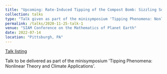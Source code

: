 ```yaml
---
title: "Upcoming: Rate-Induced Tipping of the Compost Bomb: Sizzling Summers, Heteroclinic Canards and Metastable Zombie Fires"
collection: talks
type: "Talk given as part of the minisymposium 'Tipping Phenomena: Nonlinear Theory and Climate Applications' "
permalink: /talks/2020-11-25-talk-1
venue: "SIAM Conference on the Mathematics of Planet Earth"
date: 2022-07-14
location: "Pittsburgh, PA"
---
```

[Talk listing](https://meetings.siam.org/sess/dsp_programsess.cfm?SESSIONCODE=74033)
<!---[Video Link](https://www.youtube.com/watch?v=nsK6igzqmf4)

Talk delivered remotely as part of the Emergent Constraints and Tipping Points Workshop in Exeter. I give an overview of our work so far on Rate-Induced Tipping in a modified Compost Bomb model, examining the effects of both global warming and a hot summer anomaly.--->
Talk to be delivered as part of the minisymposium 'Tipping Phenomena: Nonlinear Theory and Climate Applications'.
